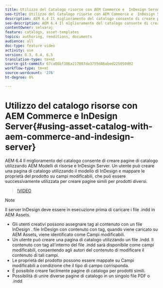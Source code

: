 ```yaml
---
title: Utilizzo del Catalogo risorse con AEM Commerce e  InDesign Server
seo-title: Utilizzo del Catalogo risorse con AEM Commerce e  InDesign Server
description: AEM 6.4 Il miglioramento del catalogo consente di creare pagine di catalogo utilizzando AEM Modelli di risorse e  InDesign Server.  Un utente può creare una pagina di catalogo utilizzando il modello di InDesign  e mappare le proprietà del prodotto su campi modificabili, che può essere successivamente utilizzata per creare pagine simili per prodotti diversi.
seo-description: AEM 6.4 Il miglioramento del catalogo consente di creare pagine di catalogo utilizzando AEM Modelli di risorse e  InDesign Server.  Un utente può creare una pagina di catalogo utilizzando il modello di InDesign  e mappare le proprietà del prodotto su campi modificabili, che può essere successivamente utilizzata per creare pagine simili per prodotti diversi.
contentOwner: selvaraj
feature: catalogs, asset-templates
topics: authoring, renditions, documents
audience: all
doc-type: feature video
activity: use
version: 6.3, 6.4, 6.5
translation-type: tm+mt
source-git-commit: 67ca08bf386a217807da3755d46abed225050d02
workflow-type: tm+mt
source-wordcount: '276'
ht-degree: 0%

---
```



# Utilizzo del catalogo risorse con AEM Commerce e  InDesign Server{#using-asset-catalog-with-aem-commerce-and-indesign-server}

AEM 6.4 Il miglioramento del catalogo consente di creare pagine di catalogo utilizzando AEM Modelli di risorse e  InDesign Server.  Un utente può creare una pagina di catalogo utilizzando il modello di InDesign  e mappare le proprietà del prodotto su campi modificabili, che può essere successivamente utilizzata per creare pagine simili per prodotti diversi.

>[!VIDEO](https://video.tv.adobe.com/v/22540/)

>[!NOTE]
>
>Il server InDesign  deve essere in esecuzione prima di caricare i file \.indd in  AEM Assets.

* Gli utenti creativi possono assegnare tag al contenuto con un file InDesign .  file InDesign con contenuto con tag, quando viene caricato su  AEM Assets, viene identificato come Campi modificabili.
* Un utente può creare una pagina di catalogo utilizzando un file \.indd. Il contenuto con tag all&#39;interno del file \.indd sarà disponibile come campi modificabili, consentendo agli autori del contenuto di modificare il contenuto di tali campi.
* Le proprietà del prodotto possono essere mappate su Campi modificabili a condizione che il tipo di campo corrisponda.
* È possibile creare facilmente pagine di catalogo per prodotti simili.
* Possibilità di unire diverse pagine di catalogo in un singolo file PDF o \.indd
